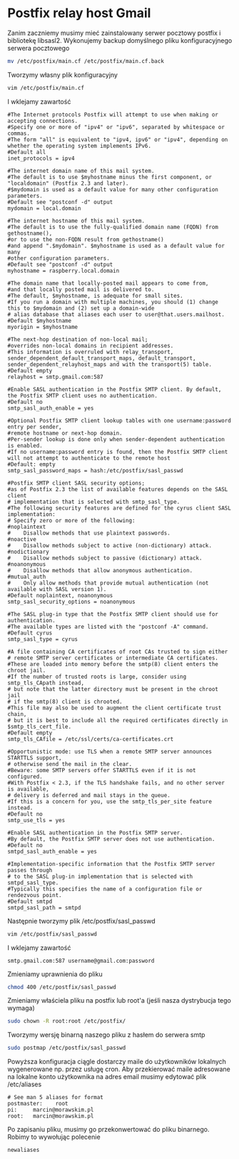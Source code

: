 Postfix relay host Gmail
========================

Zanim zaczniemy musimy mieć zainstalowany serwer pocztowy postfix i bibliotekę libsasl2. Wykonujemy backup domyślnego pliku konfiguracyjnego serwera pocztowego

``` bash
mv /etc/postfix/main.cf /etc/postfix/main.cf.back
```

Tworzymy własny plik konfiguracyjny

``` bash
vim /etc/postfix/main.cf
```

I wklejamy zawartość

```
#The Internet protocols Postfix will attempt to use when making or accepting connections.
#Specify one or more of "ipv4" or "ipv6", separated by whitespace or commas.
#The form "all" is equivalent to "ipv4, ipv6" or "ipv4", depending on whether the operating system implements IPv6.
#Default all
inet_protocols = ipv4

#The internet domain name of this mail system.
#The default is to use $myhostname minus the first component, or "localdomain" (Postfix 2.3 and later).
#$mydomain is used as a default value for many other configuration parameters.
#Default see "postconf -d" output
mydomain = local.domain

#The internet hostname of this mail system.
#The default is to use the fully-qualified domain name (FQDN) from gethostname(),
#or to use the non-FQDN result from gethostname()
#and append ".$mydomain". $myhostname is used as a default value for many
#other configuration parameters.
#Default see "postconf -d" output
myhostname = raspberry.local.domain

#The domain name that locally-posted mail appears to come from,
#and that locally posted mail is delivered to.
#The default, $myhostname, is adequate for small sites.
#If you run a domain with multiple machines, you should (1) change this to $mydomain and (2) set up a domain-wide
# alias database that aliases each user to user@that.users.mailhost.
#Default $myhostname
myorigin = $myhostname

#The next-hop destination of non-local mail;
#overrides non-local domains in recipient addresses.
#This information is overruled with relay_transport, sender_dependent_default_transport_maps, default_transport, sender_dependent_relayhost_maps and with the transport(5) table.
#Default empty
relayhost = smtp.gmail.com:587

#Enable SASL authentication in the Postfix SMTP client. By default, the Postfix SMTP client uses no authentication.
#Default no
smtp_sasl_auth_enable = yes

#Optional Postfix SMTP client lookup tables with one username:password entry per sender,
#remote hostname or next-hop domain.
#Per-sender lookup is done only when sender-dependent authentication is enabled.
#If no username:password entry is found, then the Postfix SMTP client will not attempt to authenticate to the remote host
#Default: empty
smtp_sasl_password_maps = hash:/etc/postfix/sasl_passwd

#Postfix SMTP client SASL security options;
#as of Postfix 2.3 the list of available features depends on the SASL client
# implementation that is selected with smtp_sasl_type.
#The following security features are defined for the cyrus client SASL implementation:
# Specify zero or more of the following:
#noplaintext
#    Disallow methods that use plaintext passwords.
#noactive
#    Disallow methods subject to active (non-dictionary) attack.
#nodictionary
#    Disallow methods subject to passive (dictionary) attack.
#noanonymous
#    Disallow methods that allow anonymous authentication.
#mutual_auth
#    Only allow methods that provide mutual authentication (not available with SASL version 1).
#Default noplaintext, noanonymous
smtp_sasl_security_options = noanonymous

#The SASL plug-in type that the Postfix SMTP client should use for authentication.
#The available types are listed with the "postconf -A" command.
#Default cyrus
smtp_sasl_type = cyrus

#A file containing CA certificates of root CAs trusted to sign either
# remote SMTP server certificates or intermediate CA certificates.
#These are loaded into memory before the smtp(8) client enters the chroot jail.
#If the number of trusted roots is large, consider using smtp_tls_CApath instead,
# but note that the latter directory must be present in the chroot jail
# if the smtp(8) client is chrooted.
#This file may also be used to augment the client certificate trust chain,
# but it is best to include all the required certificates directly in $smtp_tls_cert_file.
#Default empty
smtp_tls_CAfile = /etc/ssl/certs/ca-certificates.crt

#Opportunistic mode: use TLS when a remote SMTP server announces STARTTLS support,
# otherwise send the mail in the clear.
#Beware: some SMTP servers offer STARTTLS even if it is not configured.
#With Postfix < 2.3, if the TLS handshake fails, and no other server is available,
# delivery is deferred and mail stays in the queue.
#If this is a concern for you, use the smtp_tls_per_site feature instead.
#Default no
smtp_use_tls = yes

#Enable SASL authentication in the Postfix SMTP server.
#By default, the Postfix SMTP server does not use authentication.
#Default no
smtpd_sasl_auth_enable = yes

#Implementation-specific information that the Postfix SMTP server passes through
# to the SASL plug-in implementation that is selected with smtpd_sasl_type.
#Typically this specifies the name of a configuration file or rendezvous point.
#Default smtpd
smtpd_sasl_path = smtpd
```

Następnie tworzymy plik /etc/postfix/sasl_passwd

``` bash
vim /etc/postfix/sasl_passwd
```

I wklejamy zawartość

```
smtp.gmail.com:587 username@gmail.com:password
```

Zmieniamy uprawnienia do pliku

``` bash
chmod 400 /etc/postfix/sasl_passwd
```

Zmieniamy właściela pliku na postfix lub root'a (jeśli nasza dystrybucja tego wymaga)

``` bash
sudo chown -R root:root /etc/postfix/
```

Tworzymy wersję binarną naszego pliku z hasłem do serwera smtp

``` bash
sudo postmap /etc/postfix/sasl_passwd
```

Powyższa konfiguracja ciągle dostarczy maile do użytkowników lokalnych wygenerowane np. przez usługę cron. Aby przekierować maile adresowane na lokalne konto użytkownika na adres email musimy edytować plik /etc/aliases

```
# See man 5 aliases for format
postmaster:    root
pi:     marcin@morawskim.pl
root:   marcin@morawskim.pl
```

Po zapisaniu pliku, musimy go przekonwertować do pliku binarnego. Robimy to wywołując polecenie

``` bash
newaliases
```